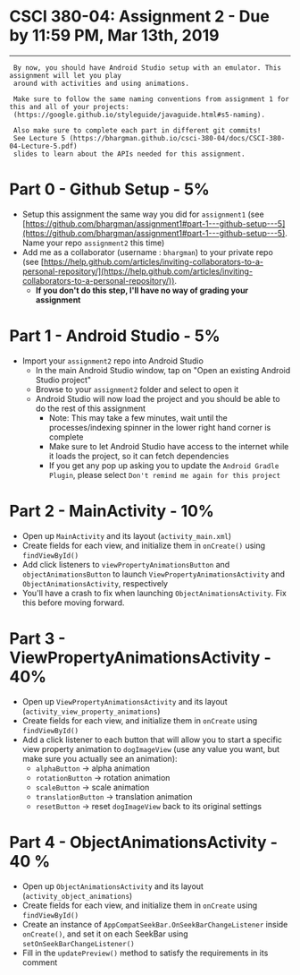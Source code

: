 # CSCI 380-04: Assignment 2 - Due by 11:59 PM, Mar 13th, 2019
* * * 

	 By now, you should have Android Studio setup with an emulator. This assignment will let you play 
	 around with activities and using animations.
	 
	 Make sure to follow the same naming conventions from assignment 1 for this and all of your projects:
	 (https://google.github.io/styleguide/javaguide.html#s5-naming).
	 
	 Also make sure to complete each part in different git commits! 
	 See Lecture 5 (https://bhargman.github.io/csci-380-04/docs/CSCI-380-04-Lecture-5.pdf) 
	 slides to learn about the APIs needed for this assignment. 

# Part 0 - Github Setup - 5%
+ Setup this assignment the same way you did for `assignment1` (see [https://github.com/bhargman/assignment1#part-1---github-setup---5](https://github.com/bhargman/assignment1#part-1---github-setup---5). Name your repo
`assignment2` this time)
+ Add me as a collaborator (username : `bhargman`) to your private repo (see [https://help.github.com/articles/inviting-collaborators-to-a-personal-repository/](https://help.github.com/articles/inviting-collaborators-to-a-personal-repository/)).
    + **If you don't do this step, I'll have no way of grading your assignment**

# Part 1 - Android Studio - 5%
+ Import your `assignment2` repo into Android Studio
    + In the main Android Studio window, tap on "Open an existing Android Studio project"
    + Browse to your `assignment2` folder and select to open it
    + Android Studio will now load the project and you should be able to do the rest of this assignment
        + Note: This may take a few minutes, wait until the processes/indexing spinner in the lower right hand corner is complete
        + Make sure to let Android Studio have access to the internet while it loads the project, so it can fetch dependencies
        + If you get any pop up asking you to update the `Android Gradle Plugin`, please select `Don't remind me again for this project`

# Part 2 - MainActivity - 10%
+ Open up `MainActivity` and its layout (`activity_main.xml`)
+ Create fields for each view, and initialize them in `onCreate()` using `findViewById()`
+ Add click listeners to `viewPropertyAnimationsButton` and `objectAnimationsButton` to launch `ViewPropertyAnimationsActivity` and `ObjectAnimationsActivity`, respectively
+ You'll have a crash to fix when launching `ObjectAnimationsActivity`. Fix this before moving forward.

# Part 3 - ViewPropertyAnimationsActivity - 40%
+ Open up `ViewPropertyAnimationsActivity` and its layout (`activity_view_property_animations`)
+ Create fields for each view, and initialize them in `onCreate` using `findViewById()`
+ Add a click listener to each button that will allow you to start a specific view property animation to `dogImageView` 
(use any value you want, but make sure you actually see an animation):
    + `alphaButton` -> alpha animation
    + `rotationButton` -> rotation animation
    + `scaleButton` -> scale animation
    + `translationButton` -> translation animation
    + `resetButton` -> reset `dogImageView` back to its original settings

# Part 4 - ObjectAnimationsActivity - 40 %
+ Open up `ObjectAnimationsActivity` and its layout (`activity_object_animations`)
+ Create fields for each view, and initialize them in `onCreate` using `findViewById()`
+ Create an instance of `AppCompatSeekBar.OnSeekBarChangeListener` inside `onCreate()`, and set it on each SeekBar using `setOnSeekBarChangeListener()`
+ Fill in the `updatePreview()` method to satisfy the requirements in its comment